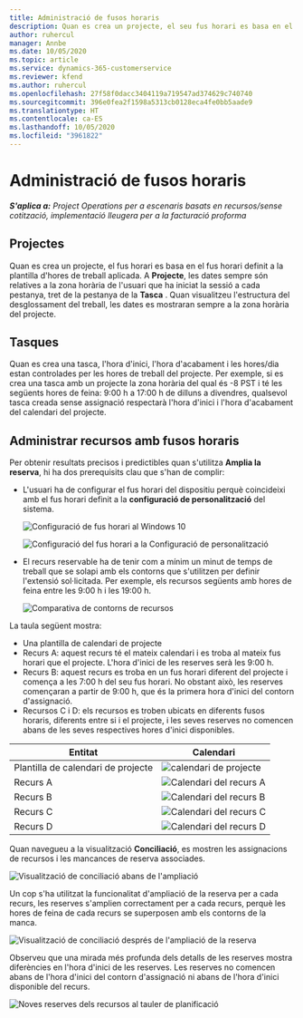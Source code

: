 ```yaml
---
title: Administració de fusos horaris
description: Quan es crea un projecte, el seu fus horari es basa en el fus horari definit a la plantilla d'hores de treball aplicada.
author: ruhercul
manager: Annbe
ms.date: 10/05/2020
ms.topic: article
ms.service: dynamics-365-customerservice
ms.reviewer: kfend
ms.author: ruhercul
ms.openlocfilehash: 27f58f0dacc3404119a719547ad374629c740740
ms.sourcegitcommit: 396e0fea2f1598a5313cb0128eca4fe0bb5aade9
ms.translationtype: HT
ms.contentlocale: ca-ES
ms.lasthandoff: 10/05/2020
ms.locfileid: "3961822"
---
```

# <a name="manage-time-zones"></a>Administració de fusos horaris

_**S'aplica a:** Project Operations per a escenaris basats en recursos/sense cotització, implementació lleugera per a la facturació proforma_


## <a name="projects"></a>Projectes

Quan es crea un projecte, el fus horari es basa en el fus horari definit a la plantilla d'hores de treball aplicada. A **Projecte**, les dates sempre són relatives a la zona horària de l'usuari que ha iniciat la sessió a cada pestanya, tret de la pestanya de la **Tasca** . Quan visualitzeu l'estructura del desglossament del treball, les dates es mostraran sempre a la zona horària del projecte.

## <a name="tasks"></a>Tasques

Quan es crea una tasca, l'hora d'inici, l'hora d'acabament i les hores/dia estan controlades per les hores de treball del projecte. Per exemple, si es crea una tasca amb un projecte la zona horària del qual és -8 PST i té les següents hores de feina: 9:00 h a 17:00 h de dilluns a divendres, qualsevol tasca creada sense assignació respectarà l'hora d'inici i l'hora d'acabament del calendari del projecte.

## <a name="manage-resources-with-time-zones"></a>Administrar recursos amb fusos horaris

Per obtenir resultats precisos i predictibles quan s'utilitza **Amplia la reserva**, hi ha dos prerequisits clau que s'han de complir:  

- L'usuari ha de configurar el fus horari del dispositiu perquè coincideixi amb el fus horari definit a la **configuració de personalització** del sistema.
 
  ![Configuració de fus horari al Windows 10](media/reconcile-assignments-03.png)

  ![Configuració del fus horari a la Configuració de personalització](media/reconcile-assignments-04.png)
 
- El recurs reservable ha de tenir com a mínim un minut de temps de treball que se solapi amb els contorns que s'utilitzen per definir l'extensió sol·licitada. Per exemple, els recursos següents amb hores de feina entre les 9:00 h i les 19:00 h. 

  ![Comparativa de contorns de recursos](media/reconcile-assignments-05.png)

La taula següent mostra:

- Una plantilla de calendari de projecte
- Recurs A: aquest recurs té el mateix calendari i es troba al mateix fus horari que el projecte. L'hora d'inici de les reserves serà les 9:00 h.
- Recurs B: aquest recurs es troba en un fus horari diferent del projecte i comença a les 7:00 h del seu fus horari. No obstant això, les reserves començaran a partir de 9:00 h, que és la primera hora d'inici del contorn d'assignació.
- Recursos C i D: els recursos es troben ubicats en diferents fusos horaris, diferents entre si i el projecte, i les seves reserves no comencen abans de les seves respectives hores d'inici disponibles.

|Entitat  |Calendari  |
|-|-|
|Plantilla de calendari de projecte   | ![calendari de projecte](media/reconcile-assignments-06.png) |
|Recurs A  | ![Calendari del recurs A](media/reconcile-assignments-06.png) |
|Recurs B  |  ![Calendari del recurs B](media/reconcile-assignments-07.png) |
|Recurs C  |  ![Calendari del recurs C](media/reconcile-assignments-08.png) |
|Recurs D  | ![Calendari del recurs D](media/reconcile-assignments-09.png)  |
 
Quan navegueu a la visualització **Conciliació**, es mostren les assignacions de recursos i les mancances de reserva associades.

![Visualització de conciliació abans de l'ampliació](media/reconcile-assignments-10.png)

Un cop s'ha utilitzat la funcionalitat d'ampliació de la reserva per a cada recurs, les reserves s'amplien correctament per a cada recurs, perquè les hores de feina de cada recurs se superposen amb els contorns de la manca.

![Visualització de conciliació després de l'ampliació de la reserva](media/reconcile-assignments-11.png) 

Observeu que una mirada més profunda dels detalls de les reserves mostra diferències en l'hora d'inici de les reserves. Les reserves no comencen abans de l'hora d'inici del contorn d'assignació ni abans de l'hora d'inici disponible del recurs.

![Noves reserves dels recursos al tauler de planificació](media/reconcile-assignments-12.png)
